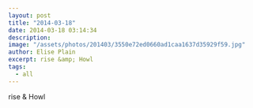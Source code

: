 ```yaml
---
layout: post
title: "2014-03-18"
date: 2014-03-18 03:14:34
description: 
image: "/assets/photos/201403/3550e72ed0660ad1caa1637d35929f59.jpg"
author: Elise Plain
excerpt: rise &amp; Howl
tags: 
  - all
---
```


rise &amp; Howl
<p></p>
